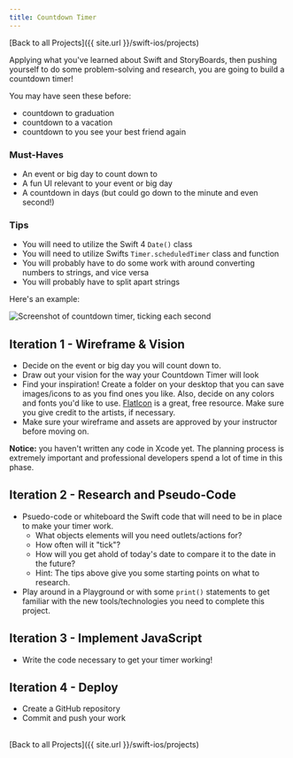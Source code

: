 ```yaml
---
title: Countdown Timer
---
```


[Back to all Projects]({{ site.url }}/swift-ios/projects)

Applying what you've learned about Swift and StoryBoards, then pushing yourself to do some problem-solving and research, you are going to build a countdown timer!

You may have seen these before:
- countdown to graduation
- countdown to a vacation
- countdown to you see your best friend again

### Must-Haves

- An event or big day to count down to
- A fun UI relevant to your event or big day
- A countdown in days (but could go down to the minute and even second!)

### Tips

- You will need to utilize the Swift 4 `Date()` class
- You will need to utilize Swifts `Timer.scheduledTimer` class and function
- You will probably have to do some work with around converting numbers to strings, and vice versa
- You will probably have to split apart strings

Here's an example:

<img alt="Screenshot of countdown timer, ticking each second" src="{{ site.url }}/swift-ios/projects/countdown-timer/assets/example.gif">

## Iteration 1 - Wireframe & Vision

- Decide on the event or big day you will count down to.
- Draw out your vision for the way your Countdown Timer will look
- Find your inspiration! Create a folder on your desktop that you can save images/icons to as you find ones you like. Also, decide on any colors and fonts you'd like to use. <a target="blank" href="https://www.flaticon.com/">FlatIcon</a> is a great, free resource. Make sure you give credit to the artists, if necessary.
- Make sure your wireframe and assets are approved by your instructor before moving on.

**Notice:** you haven't written any code in Xcode yet. The planning process is extremely important and professional developers spend a lot of time in this phase.
<br>

## Iteration 2 - Research and Pseudo-Code

- Psuedo-code or whiteboard the Swift code that will need to be in place to make your timer work.
  - What objects elements will you need outlets/actions for?
  - How often will it "tick"?
  - How will you get ahold of today's date to compare it to the date in the future?
  - Hint: The tips above give you some starting points on what to research.
- Play around in a Playground or with some `print()` statements to get familiar with the new tools/technologies you need to complete this project.

## Iteration 3 - Implement JavaScript

- Write the code necessary to get your timer working!

## Iteration 4 - Deploy

- Create a GitHub repository
- Commit and push your work

<br>
[Back to all Projects]({{ site.url }}/swift-ios/projects)
